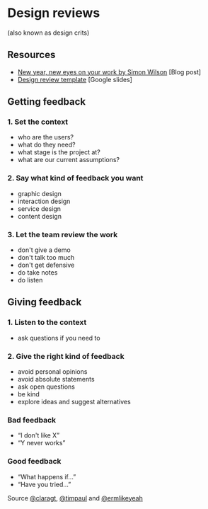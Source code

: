 # Design reviews

(also known as design crits)

## Resources
- [New year, new eyes on your work by Simon Wilson](http://www.ermlikeyeah.com/design-review-slides/) [Blog post]
- [Design review template](https://docs.google.com/presentation/d/1hP0tlEawdwb0I-UI9s7_58SDpVKHBXC8apyESDaI3yI/edit?usp=sharing) [Google slides]

## Getting feedback
### 1. Set the context
- who are the users?
- what do they need?
- what stage is the project at?
- what are our current assumptions?
### 2. Say what kind of feedback you want
- graphic design
- interaction design
- service design
- content design
### 3. Let the team review the work
- don't give a demo
- don't talk too much
- don't get defensive
- do take notes
- do listen

## Giving feedback
### 1. Listen to the context
- ask questions if you need to
### 2. Give the right kind of feedback
- avoid personal opinions
- avoid absolute statements
- ask open questions
- be kind
- explore ideas and suggest alternatives

### Bad feedback
- “I don't like X”
- “Y never works”

### Good feedback
- “What happens if…”
- “Have you tried…”

Source [@claragt](https://twitter.com/claragt), [@timpaul](https://twitter.com/timpaul) and [@ermlikeyeah](https://twitter.com/ermlikeyeah)
